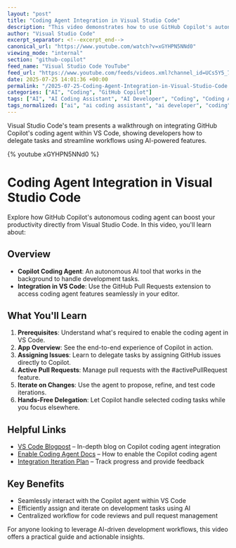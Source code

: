 ```yaml
---
layout: "post"
title: "Coding Agent Integration in Visual Studio Code"
description: "This video demonstrates how to use GitHub Copilot's autonomous coding agent within Visual Studio Code via the GitHub Pull Requests extension. It covers prerequisites, a walkthrough of app features, assigning issues to Copilot, handling active pull requests, iterating on changes, and delegating coding work to Copilot—all without leaving your editor."
author: "Visual Studio Code"
excerpt_separator: <!--excerpt_end-->
canonical_url: "https://www.youtube.com/watch?v=xGYHPN5NNd0"
viewing_mode: "internal"
section: "github-copilot"
feed_name: "Visual Studio Code YouTube"
feed_url: "https://www.youtube.com/feeds/videos.xml?channel_id=UCs5Y5_7XK8HLDX0SLNwkd3w"
date: 2025-07-25 14:01:36 +00:00
permalink: "/2025-07-25-Coding-Agent-Integration-in-Visual-Studio-Code.html"
categories: ["AI", "Coding", "GitHub Copilot"]
tags: ["AI", "AI Coding Assistant", "AI Developer", "Coding", "Coding Agent", "Copilot Automation", "Developer Workflow", "Editor Integration", "GitHub Copilot", "GitHub Pull Requests Extension", "Issue Assignment", "Pull Request Management", "Software Development", "Videos", "VS Code"]
tags_normalized: ["ai", "ai coding assistant", "ai developer", "coding", "coding agent", "copilot automation", "developer workflow", "editor integration", "github copilot", "github pull requests extension", "issue assignment", "pull request management", "software development", "videos", "vs code"]
---
```


Visual Studio Code's team presents a walkthrough on integrating GitHub Copilot's coding agent within VS Code, showing developers how to delegate tasks and streamline workflows using AI-powered features.<!--excerpt_end-->

{% youtube xGYHPN5NNd0 %}

# Coding Agent Integration in Visual Studio Code

Explore how GitHub Copilot's autonomous coding agent can boost your productivity directly from Visual Studio Code. In this video, you'll learn about:

## Overview

- **Copilot Coding Agent**: An autonomous AI tool that works in the background to handle development tasks.
- **Integration in VS Code**: Use the GitHub Pull Requests extension to access coding agent features seamlessly in your editor.

## What You'll Learn

1. **Prerequisites**: Understand what's required to enable the coding agent in VS Code.
2. **App Overview**: See the end-to-end experience of Copilot in action.
3. **Assigning Issues**: Learn to delegate tasks by assigning GitHub issues directly to Copilot.
4. **Active Pull Requests**: Manage pull requests with the #activePullRequest feature.
5. **Iterate on Changes**: Use the agent to propose, refine, and test code iterations.
6. **Hands-Free Delegation**: Let Copilot handle selected coding tasks while you focus elsewhere.

## Helpful Links

- [VS Code Blogpost](https://code.visualstudio.com/blogs/2025/07/17/copilot-coding-agent) – In-depth blog on Copilot coding agent integration
- [Enable Coding Agent Docs](https://docs.github.com/en/enterprise-cloud@latest/copilot/concepts/coding-agent/enable-coding-agent) – How to enable the Copilot coding agent
- [Integration Iteration Plan](https://github.com/microsoft/vscode/issues/255483) – Track progress and provide feedback

## Key Benefits

- Seamlessly interact with the Copilot agent within VS Code
- Efficiently assign and iterate on development tasks using AI
- Centralized workflow for code reviews and pull request management

For anyone looking to leverage AI-driven development workflows, this video offers a practical guide and actionable insights.
